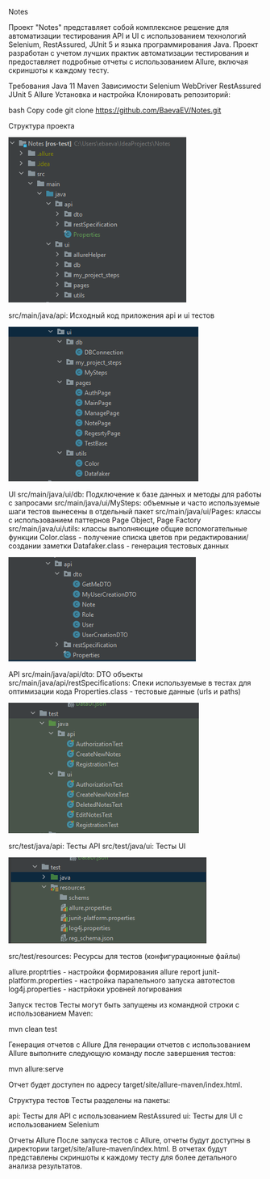 Notes

Проект "Notes" представляет собой комплексное решение для автоматизации тестирования API и UI с использованием технологий Selenium, RestAssured, JUnit 5 и языка программирования Java. Проект разработан с учетом лучших практик автоматизации тестирования и предоставляет подробные отчеты с использованием Allure, включая скриншоты к каждому тесту.

Требования
Java 11
Maven
Зависимости
Selenium WebDriver
RestAssured
JUnit 5
Allure
Установка и настройка
Клонировать репозиторий:

bash
Copy code
git clone https://github.com/BaevaEV/Notes.git

Структура проекта

![img.png](img.png)

src/main/java/api: Исходный код приложения api  и ui тестов

![img_3.png](img_3.png)

UI
src/main/java/ui/db: Подключение к базе данных и методы для работы с запросами
src/main/java/ui/MySteps: объемные и часто используемые шаги тестов вынесены в отдельный пакет
src/main/java/ui/Pages: классы с использованием паттернов Page Object, Page Factory
src/main/java/ui/utils: классы выполняющие общие вспомогательные функции
Color.class - получение списка цветов при редактировании/создании заметки 
Datafaker.class - генерация тестовых данных

![img_4.png](img_4.png)

API
src/main/java/api/dto: DTO объекты
src/main/java/api/restSpecifications: Спеки используемые в тестах для оптимизации кода
Properties.class - тестовые данные (urls и paths)


![img_1.png](img_1.png)

src/test/java/api: Тесты API
src/test/java/ui: Тесты UI

![img_2.png](img_2.png)

src/test/resources: Ресурсы для тестов (конфигурационные файлы)

allure.proptrties - настройки формирования allure report
junit-platform.properties - настройка паралельного запуска автотестов
log4j.properties - настрйоки уровней логирования

Запуск тестов
Тесты могут быть запущены из командной строки с использованием Maven:

mvn clean test


Генерация отчетов с Allure
Для генерации отчетов с использованием Allure выполните следующую команду после завершения тестов:

mvn allure:serve

Отчет будет доступен по адресу target/site/allure-maven/index.html.

Структура тестов
Тесты разделены на пакеты:

api: Тесты для API с использованием RestAssured
ui: Тесты для UI с использованием Selenium

Отчеты Allure
После запуска тестов с Allure, отчеты будут доступны в директории target/site/allure-maven/index.html. В отчетах будут представлены скриншоты к каждому тесту для более детального анализа результатов.



